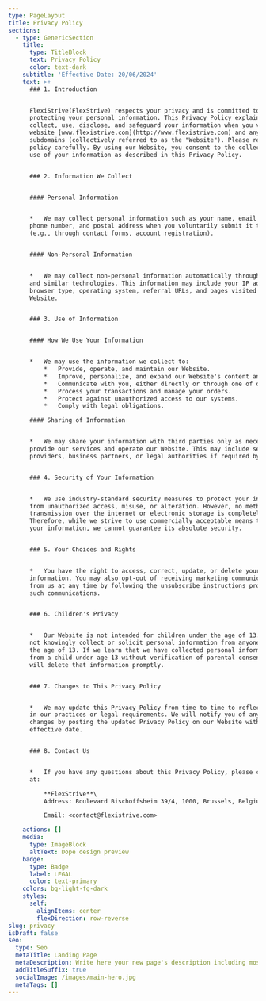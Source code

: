 ```yaml
---
type: PageLayout
title: Privacy Policy
sections:
  - type: GenericSection
    title:
      type: TitleBlock
      text: Privacy Policy
      color: text-dark
    subtitle: 'Effective Date: 20/06/2024'
    text: >+
      ### 1. Introduction


      FlexiStrive(FlexStrive) respects your privacy and is committed to
      protecting your personal information. This Privacy Policy explains how we
      collect, use, disclose, and safeguard your information when you visit our
      website [www.flexistrive.com](http://www.flexistrive.com) and any
      subdomains (collectively referred to as the "Website"). Please read this
      policy carefully. By using our Website, you consent to the collection and
      use of your information as described in this Privacy Policy.


      ### 2. Information We Collect


      #### Personal Information


      *   We may collect personal information such as your name, email address,
      phone number, and postal address when you voluntarily submit it to us
      (e.g., through contact forms, account registration).


      #### Non-Personal Information


      *   We may collect non-personal information automatically through cookies
      and similar technologies. This information may include your IP address,
      browser type, operating system, referral URLs, and pages visited on our
      Website.


      ### 3. Use of Information


      #### How We Use Your Information


      *   We may use the information we collect to:
          *   Provide, operate, and maintain our Website.
          *   Improve, personalize, and expand our Website's content and functionality.
          *   Communicate with you, either directly or through one of our partners, including for customer service, to provide updates and information relating to the Website, and for marketing and promotional purposes.
          *   Process your transactions and manage your orders.
          *   Protect against unauthorized access to our systems.
          *   Comply with legal obligations.

      #### Sharing of Information


      *   We may share your information with third parties only as necessary to
      provide our services and operate our Website. This may include service
      providers, business partners, or legal authorities if required by law.


      ### 4. Security of Your Information


      *   We use industry-standard security measures to protect your information
      from unauthorized access, misuse, or alteration. However, no method of
      transmission over the internet or electronic storage is completely secure.
      Therefore, while we strive to use commercially acceptable means to protect
      your information, we cannot guarantee its absolute security.


      ### 5. Your Choices and Rights


      *   You have the right to access, correct, update, or delete your personal
      information. You may also opt-out of receiving marketing communications
      from us at any time by following the unsubscribe instructions provided in
      such communications.


      ### 6. Children's Privacy


      *   Our Website is not intended for children under the age of 13. We do
      not knowingly collect or solicit personal information from anyone under
      the age of 13. If we learn that we have collected personal information
      from a child under age 13 without verification of parental consent, we
      will delete that information promptly.


      ### 7. Changes to This Privacy Policy


      *   We may update this Privacy Policy from time to time to reflect changes
      in our practices or legal requirements. We will notify you of any material
      changes by posting the updated Privacy Policy on our Website with a new
      effective date.


      ### 8. Contact Us


      *   If you have any questions about this Privacy Policy, please contact us
      at:

          **FlexStrive**\
          Address: Boulevard Bischoffsheim 39/4, 1000, Brussels, Belgium.

          Email: <contact@flexistrive.com>

    actions: []
    media:
      type: ImageBlock
      altText: Dope design preview
    badge:
      type: Badge
      label: LEGAL
      color: text-primary
    colors: bg-light-fg-dark
    styles:
      self:
        alignItems: center
        flexDirection: row-reverse
slug: privacy
isDraft: false
seo:
  type: Seo
  metaTitle: Landing Page
  metaDescription: Write here your new page's description including most relevant keywords.
  addTitleSuffix: true
  socialImage: /images/main-hero.jpg
  metaTags: []
---
```

